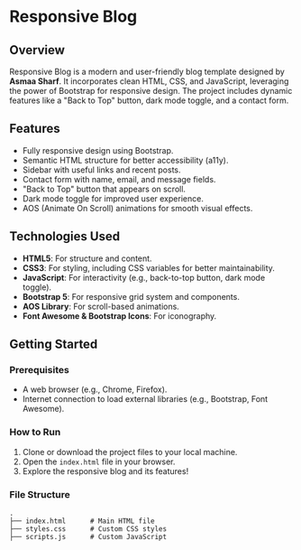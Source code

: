 # Responsive Blog

## Overview
Responsive Blog is a modern and user-friendly blog template designed by **Asmaa Sharf**. It incorporates clean HTML, CSS, and JavaScript, leveraging the power of Bootstrap for responsive design. The project includes dynamic features like a "Back to Top" button, dark mode toggle, and a contact form.

## Features
- Fully responsive design using Bootstrap.
- Semantic HTML structure for better accessibility (a11y).
- Sidebar with useful links and recent posts.
- Contact form with name, email, and message fields.
- "Back to Top" button that appears on scroll.
- Dark mode toggle for improved user experience.
- AOS (Animate On Scroll) animations for smooth visual effects.

## Technologies Used
- **HTML5**: For structure and content.
- **CSS3**: For styling, including CSS variables for better maintainability.
- **JavaScript**: For interactivity (e.g., back-to-top button, dark mode toggle).
- **Bootstrap 5**: For responsive grid system and components.
- **AOS Library**: For scroll-based animations.
- **Font Awesome & Bootstrap Icons**: For iconography.

## Getting Started
### Prerequisites
- A web browser (e.g., Chrome, Firefox).
- Internet connection to load external libraries (e.g., Bootstrap, Font Awesome).

### How to Run
1. Clone or download the project files to your local machine.
2. Open the `index.html` file in your browser.
3. Explore the responsive blog and its features!

### File Structure
```plaintext
.
├── index.html      # Main HTML file
├── styles.css      # Custom CSS styles
├── scripts.js      # Custom JavaScript
